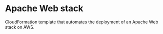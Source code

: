 # Apache Web stack


CloudFormation template that automates the deployment of an Apache Web stack on AWS.
